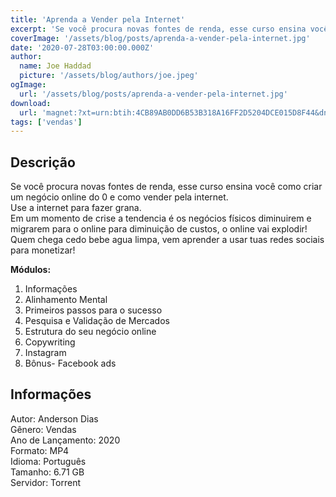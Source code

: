 ```yaml
---
title: 'Aprenda a Vender pela Internet'
excerpt: 'Se você procura novas fontes de renda, esse curso ensina você como criar um negócio online do 0 e como vender pela internet. Use a internet para fazer grana. Em um momento de crise a tendencia é os negócios físicos diminuirem e migrarem para o online para diminuição de custos, o on'
coverImage: '/assets/blog/posts/aprenda-a-vender-pela-internet.jpg'
date: '2020-07-28T03:00:00.000Z'
author:
  name: Joe Haddad
  picture: '/assets/blog/authors/joe.jpeg'
ogImage:
  url: '/assets/blog/posts/aprenda-a-vender-pela-internet.jpg'
download:
  url: 'magnet:?xt=urn:btih:4CB89AB0DD6B53B318A16FF2D5204DCE015D8F44&dn=Como%20vender%20pela%20Internet&tr=udp%3a%2f%2ftracker.openbittorrent.com%3a1337%2fannounce&tr=udp%3a%2f%2ftracker.opentrackr.org%3a1337%2fannounce'
tags: ['vendas']
---
```

<h2>Descrição</h2>
<p></p><p>Se você procura novas fontes de renda, esse curso ensina você como criar um negócio online do 0 e como vender pela internet.<br/>Use a internet para fazer grana.<br/>Em um momento de crise a tendencia é os negócios físicos diminuirem e migrarem para o online para diminuição de custos, o online vai explodir!<br/>Quem chega cedo bebe agua limpa, vem aprender a usar tuas redes sociais para monetizar!</p><p><strong>Módulos:</strong></p><ol><li>Informações</li><li>Alinhamento Mental</li><li>Primeiros passos para o sucesso</li><li>Pesquisa e Validação de Mercados</li><li>Estrutura do seu negócio online</li><li>Copywriting</li><li>Instagram</li><li>Bônus- Facebook ads</li></ol><h2>Informações</h2><p>Autor: Anderson Dias<br/>Gênero: Vendas<br/>Ano de Lançamento: 2020<br/>Formato: MP4<br/>Idioma: Português<br/>Tamanho: 6.71 GB<br/>Servidor: Torrent</p>